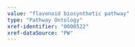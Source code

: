 ```yaml
---
value: "flavonoid biosynthetic pathway"
type: "Pathway Ontology"
xref-identifier: "0000522"
xref-dataSource: "PW"
---
```

